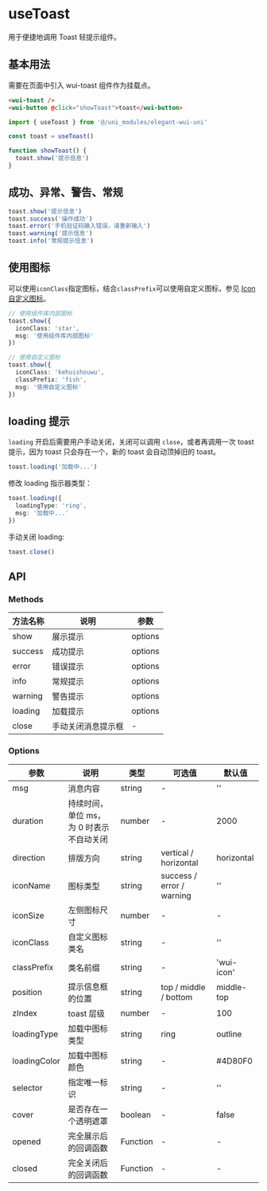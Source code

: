 # useToast

用于便捷地调用 Toast 轻提示组件。

## 基本用法

需要在页面中引入 wui-toast 组件作为挂载点。

```html
<wui-toast />
<wui-button @click="showToast">toast</wui-button>
```

```ts
import { useToast } from '@/uni_modules/elegant-wui-uni'

const toast = useToast()

function showToast() {
  toast.show('提示信息')
}
```

## 成功、异常、警告、常规

```ts
toast.show('提示信息')
toast.success('操作成功')
toast.error('手机验证码输入错误，请重新输入')
toast.warning('提示信息')
toast.info('常规提示信息')
```

## 使用图标

可以使用`iconClass`指定图标，结合`classPrefix`可以使用自定义图标，参见 [Icon 自定义图标](/component/icon#自定义图标)。

```ts
// 使用组件库内部图标
toast.show({
  iconClass: 'star',
  msg: '使用组件库内部图标'
})
```

```ts
// 使用自定义图标
toast.show({
  iconClass: 'kehuishouwu',
  classPrefix: 'fish',
  msg: '使用自定义图标'
})
```

## loading 提示

`loading` 开启后需要用户手动关闭，关闭可以调用 `close`，或者再调用一次 toast 提示，因为 toast 只会存在一个，新的 toast 会自动顶掉旧的 toast。

```ts
toast.loading('加载中...')
```

修改 loading 指示器类型：

```ts
toast.loading({
  loadingType: 'ring',
  msg: '加载中...'
})
```

手动关闭 loading:

```ts
toast.close()
```

## API

### Methods

| 方法名称 | 说明               | 参数    |
| -------- | ------------------ | ------- |
| show     | 展示提示           | options |
| success  | 成功提示           | options |
| error    | 错误提示           | options |
| info     | 常规提示           | options |
| warning  | 警告提示           | options |
| loading  | 加载提示           | options |
| close    | 手动关闭消息提示框 | -       |

### Options

| 参数         | 说明                                     | 类型     | 可选值                    | 默认值     |
| ------------ | ---------------------------------------- | -------- | ------------------------- | ---------- |
| msg          | 消息内容                                 | string   | -                         | ''         |
| duration     | 持续时间，单位 ms，为 0 时表示不自动关闭 | number   | -                         | 2000       |
| direction    | 排版方向                                 | string   | vertical / horizontal     | horizontal |
| iconName     | 图标类型                                 | string   | success / error / warning | ''         |
| iconSize     | 左侧图标尺寸                             | number   | -                         | -          |
| iconClass    | 自定义图标类名                           | string   | -                         | ''         |
| classPrefix  | 类名前缀                                 | string   | -                         | 'wui-icon'  |
| position     | 提示信息框的位置                         | string   | top / middle / bottom     | middle-top |
| zIndex       | toast 层级                               | number   | -                         | 100        |
| loadingType  | 加载中图标类型                           | string   | ring                      | outline    |
| loadingColor | 加载中图标颜色                           | string   | -                         | #4D80F0    |
| selector     | 指定唯一标识                             | string   | -                         | ''         |
| cover        | 是否存在一个透明遮罩                     | boolean  | -                         | false      |
| opened       | 完全展示后的回调函数                     | Function | -                         | -          |
| closed       | 完全关闭后的回调函数                     | Function | -                         | -          |
